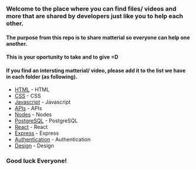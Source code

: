 


### Welcome to the place where you can find files/ videos and more that are shared by developers just like you to help each other. 
#### The purpose from this repo is to share matterial so everyone can help one another.
#### This is your oportunity to take and to give =D

#### If you find an intersting matterial/ video, please add it to the list we have in each folder (as following).



* [HTML](HTML/README.md)  - HTML
* [CSS](CSS/README.md)  - CSS
* [Javascript](Javascript/README.md)  - Javascript
* [APIs](APIs/README.md)  - APIs
* [Nodes](Nodes/README.md)  - Nodes
* [PostgreSQL](PostgreSQL/README.md)  - PostgreSQL
* [React](React/README.md)  - React
* [Express](Express/README.md)  - Express
* [Authentication](Authentication/README.md)  - Authentication
* [Design](Design/README.md)  - Design

### Good luck Everyone!
